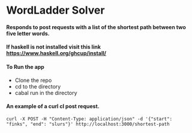 # WordLadder Solver

#### Responds to post requests with a list of the shortest path between two five letter words. 

#### If haskell is not installed visit this link https://www.haskell.org/ghcup/install/

#### To Run the app 
- Clone the repo
-  cd to the directory
- cabal run in the directory 

#### An example of a curl cl post request.
```
curl -X POST -H "Content-Type: application/json" -d '{"start": "finks", "end": "slurs"}' http://localhost:3000/shortest-path
```

